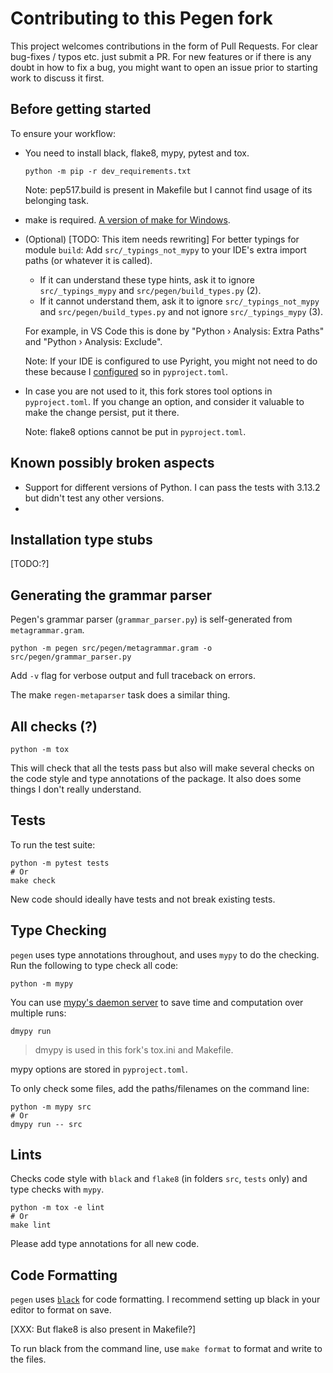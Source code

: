 # Contributing to this Pegen fork

This project welcomes contributions in the form of Pull Requests.
For clear bug-fixes / typos etc. just submit a PR.
For new features or if there is any doubt in how to fix a bug, you might want
to open an issue prior to starting work to discuss it first.

## Before getting started

To ensure your workflow:

- You need to install black, flake8, mypy, pytest and tox.

  ```
  python -m pip -r dev_requirements.txt
  ```

  Note: pep517.build is present in Makefile but I cannot find usage of its belonging task.
- make is required. [A version of make for Windows](https://github.com/mbuilov/gnumake-windows).
- (Optional) [TODO: This item needs rewriting] For better typings for module `build`:
  Add `src/_typings_not_mypy` to your IDE's extra import paths (or whatever it is called).
  - If it can understand these type hints, ask it to ignore `src/_typings_mypy` and `src/pegen/build_types.py` (2).
  - If it cannot understand them, ask it to ignore `src/_typings_not_mypy` and `src/pegen/build_types.py` and not ignore `src/_typings_mypy` (3).

  For example, in VS Code this is done by "Python › Analysis: Extra Paths" and "Python › Analysis: Exclude".

  Note: If your IDE is configured to use Pyright, you might not need to do these
  because I [configured](https://github.com/microsoft/pyright/blob/main/docs/configuration.md) so
  in `pyproject.toml`.
- In case you are not used to it, this fork stores tool options in `pyproject.toml`.
  If you change an option, and consider it valuable to make the change persist,
  put it there.

  Note: flake8 options cannot be put in `pyproject.toml`.

## Known possibly broken aspects
- Support for different versions of Python. I can pass the tests with 3.13.2 but didn't
  test any other versions.
- 

## Installation type stubs
[TODO:?]

## Generating the grammar parser
Pegen's grammar parser (`grammar_parser.py`) is self-generated from `metagrammar.gram`.

```
python -m pegen src/pegen/metagrammar.gram -o src/pegen/grammar_parser.py
```

Add `-v` flag for verbose output and full traceback on errors.

The make `regen-metaparser` task does a similar thing.

## All checks (?)

```
python -m tox
```

This will check that all the tests pass but also will make several checks on the code style
and type annotations of the package. It also does some things I don't really understand.

## Tests

To run the test suite:

```
python -m pytest tests
# Or
make check
```

New code should ideally have tests and not break existing tests.

## Type Checking

`pegen` uses type annotations throughout, and uses `mypy` to do the checking.
Run the following to type check all code:

```
python -m mypy
```

You can use [mypy's daemon server](https://mypy.readthedocs.io/en/stable/mypy_daemon.html) to
save time and computation over multiple runs:

```
dmypy run
```

> dmypy is used in this fork's tox.ini and Makefile.

mypy options are stored in `pyproject.toml`.

To only check some files, add the paths/filenames on the command line:
```
python -m mypy src
# Or
dmypy run -- src
```

## Lints

Checks code style with `black` and `flake8` (in folders `src`, `tests` only)
and type checks with `mypy`.

```
python -m tox -e lint
# Or
make lint
```

Please add type annotations for all new code.

## Code Formatting

`pegen` uses [`black`](https://github.com/psf/black) for code formatting.
I recommend setting up black in your editor to format on save.

[XXX: But flake8 is also present in Makefile?]

To run black from the command line, use `make format` to format and write to the files.
